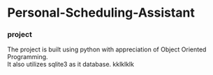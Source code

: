# Personal-Scheduling-Assistant
### project 

The project is built using python with appreciation of Object Oriented Programming.<br />
It also utilizes sqlite3 as it database.
kklklklk
